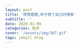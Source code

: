 ```yaml
---
layout: post
title: '噔噔蹬蹬,终于搭了自己的博客'
subtitle: ''
date: 2020-01-09
categories: 技术
cover: '/assets/img/567.gif'
tags: jekyll blog
---
```

